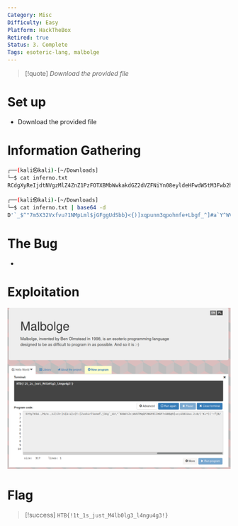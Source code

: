 ```yaml
---
Category: Misc
Difficulty: Easy
Platform: HackTheBox
Retired: true
Status: 3. Complete
Tags: esoteric-lang, malbolge
---
```

>[!quote]
> *Download the provided file*


# Set up

- Download the provided file

# Information Gathering

```bash
┌──(kali㉿kali)-[~/Downloads]
└─$ cat inferno.txt 
RCdgXyReIjdtNVgzMlZ4ZnZ1PzFOTXBMbWwkakdGZ2dVZFNiYn08eyldeHFwdW5tM3Fwb2htZmUrTGJnZl9eXSNhYFleV1Z6PTxYV1ZPTnJMUUpJTkdrRWlJSEcpP2MmQkE6Pz49PDVZenk3NjU0MzIrTy8uJyYlJEgoIWclJCN6QH59dnU7c3JxdnVuNFVxamlubWxlK2NLYWZfZF0jW2BfWHxcW1pZWFdWVVRTUlFQMk5NRktKQ0JmRkU+JjxgQDkhPTw1WTl5NzY1NC0sUDAvby0sJUkpaWh+fSR7QSFhfXZ7dDpbWnZvNXNyVFNvbm1mLGppS2dgX2RjXCJgQlhXVnpaPDtXVlVUTXFRUDJOR0ZFaUlIR0Y/PmJCJEA5XT08OzQzODFVdnUtMiswLygnSysqKSgnfmZ8Qi8= 

┌──(kali㉿kali)-[~/Downloads]
└─$ cat inferno.txt | base64 -d
D'`_$^"7m5X32Vxfvu?1NMpLml$jGFggUdSbb}<{)]xqpunm3qpohmfe+Lbgf_^]#a`Y^WVz=<XWVONrLQJINGkEiIHG)?c&BA:?>=<5Yzy765432+O/.'&%$H(!g%$#z@~}vu;srqvun4Uqjinmle+cKaf_d]#[`_X|\[ZYXWVUTSRQP2NMFKJCBfFE>&<`@9!=<5Y9y7654-,P0/o-,%I)ih~}${A!a}v{t:[Zvo5srTSonmf,jiKg`_dc\"`BXWVzZ<;WVUTMqQP2NGFEiIHGF?>bB$@9]=<;4381Uvu-2+0/('K+*)('~f|B/
```

# The Bug

-

# Exploitation

![inferno_1.png](../../zzz_res/attachments/inferno_1.png)

# Flag

>[!success]
>`HTB{!1t_1s_just_M4lb0lg3_l4ngu4g3!}`